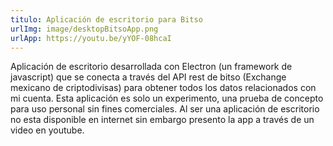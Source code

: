 ```yaml
---
titulo: Aplicación de escritorio para Bitso
urlImg: image/desktopBitsoApp.png
urlApp: https://youtu.be/yYOF-08hcaI
---
```


Aplicación de escritorio desarrollada con Electron (un framework de javascript) que se conecta a través del API rest de bitso (Exchange mexicano de criptodivisas) para obtener todos los datos relacionados con mi cuenta. Esta aplicación es solo un experimento, una prueba de concepto para uso personal sin fines comerciales. Al ser una aplicación de escritorio no esta disponible en
internet sin embargo presento la app a través de un video en youtube.